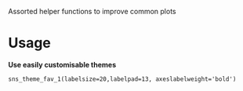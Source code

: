 Assorted helper functions to improve common plots

# Usage

**Use easily customisable themes**
```buildoutcfg
sns_theme_fav_1(labelsize=20,labelpad=13, axeslabelweight='bold')
```
